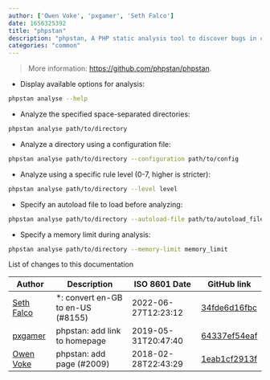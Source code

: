 ```yaml
---
author: ['Owen Voke', 'pxgamer', 'Seth Falco']
date: 1656325392
title: "phpstan"
description: "phpstan, A PHP static analysis tool to discover bugs in code."
categories: "common"
---
```

> More information: <https://github.com/phpstan/phpstan>.

- Display available options for analysis:

```bash
phpstan analyse --help
```

- Analyze the specified space-separated directories:

```bash
phpstan analyse path/to/directory
```

- Analyze a directory using a configuration file:

```bash
phpstan analyse path/to/directory --configuration path/to/config
```

- Analyze using a specific rule level (0-7, higher is stricter):

```bash
phpstan analyse path/to/directory --level level
```

- Specify an autoload file to load before analyzing:

```bash
phpstan analyse path/to/directory --autoload-file path/to/autoload_file
```

- Specify a memory limit during analysis:

```bash
phpstan analyse path/to/directory --memory-limit memory_limit
```
List of changes to this documentation


Author | Description | ISO 8601 Date | GitHub link
------|-----|-----|-----
[Seth Falco](mailto:seth@falco.fun) | *: convert en-GB to en-US (#8155) | 2022-06-27T12:23:12 | [34fde6d16fbc](https://github.com/tldr-pages/tldr/commit/34fde6d16fbc0a3c45fff5903f0fc2597547b1bb)
[pxgamer](mailto:owzie123@gmail.com) | phpstan: add link to homepage | 2019-05-31T20:47:40 | [64337ef54eaf](https://github.com/tldr-pages/tldr/commit/64337ef54eaf1583ad485403aa15309ceb4ecf35)
[Owen Voke](mailto:owzie123@gmail.com) | phpstan: add page (#2009) | 2018-02-28T22:43:29 | [1eab1cf2913f](https://github.com/tldr-pages/tldr/commit/1eab1cf2913f9930de7eeb2cab4fb9c36215a949)

